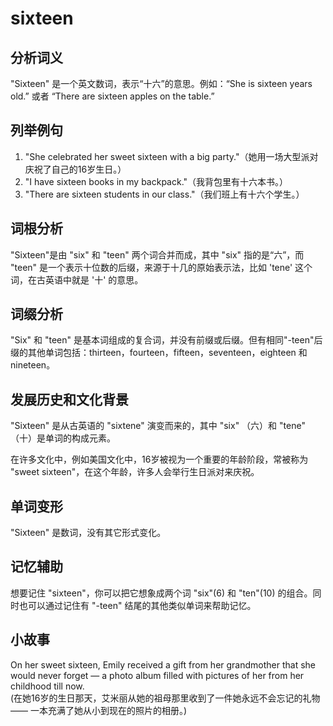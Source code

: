 # sixteen

## 分析词义

  

"Sixteen" 是一个英文数词，表示“十六”的意思。例如：“She is sixteen years old.” 或者 “There are sixteen apples on the table.”

  

## 列举例句

  

1.  "She celebrated her sweet sixteen with a big party."（她用一场大型派对庆祝了自己的16岁生日。）
2.  "I have sixteen books in my backpack."（我背包里有十六本书。）
3.  "There are sixteen students in our class."（我们班上有十六个学生。）

  

## 词根分析

  

"Sixteen"是由 "six" 和 "teen" 两个词合并而成，其中 "six" 指的是“六”，而 "teen" 是一个表示十位数的后缀，来源于十几的原始表示法，比如 'tene' 这个词，在古英语中就是 '十' 的意思。

  

## 词缀分析

  

"Six" 和 "teen" 是基本词组成的复合词，并没有前缀或后缀。但有相同"-teen"后缀的其他单词包括：thirteen，fourteen，fifteen，seventeen，eighteen 和 nineteen。

  

## 发展历史和文化背景

  

"Sixteen" 是从古英语的 "sixtene" 演变而来的，其中 "six" （六）和 "tene" （十）是单词的构成元素。

  

在许多文化中，例如美国文化中，16岁被视为一个重要的年龄阶段，常被称为 "sweet sixteen"，在这个年龄，许多人会举行生日派对来庆祝。

  

## 单词变形

  

"Sixteen" 是数词，没有其它形式变化。

  

## 记忆辅助

  

想要记住 "sixteen"，你可以把它想象成两个词 "six"(6) 和 "ten"(10) 的组合。同时也可以通过记住有 "-teen" 结尾的其他类似单词来帮助记忆。

  

## 小故事

  

On her sweet sixteen, Emily received a gift from her grandmother that she would never forget — a photo album filled with pictures of her from her childhood till now.  
(在她16岁的生日那天，艾米丽从她的祖母那里收到了一件她永远不会忘记的礼物 —— 一本充满了她从小到现在的照片的相册。)
